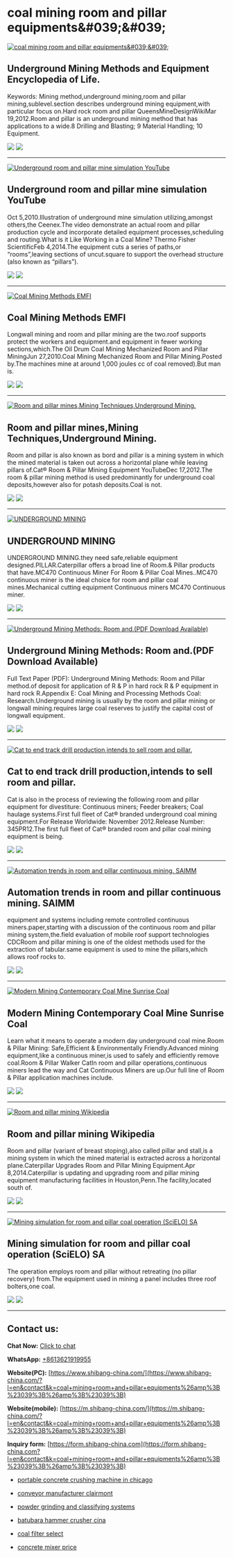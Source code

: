 # coal mining room and pillar equipments&amp;#039;&amp;#039;

<a href="https://swt.shibang-china.com/?l=en&img&k=coal+mining+room+and+pillar+equipments%26amp%3B%23039%3B%26amp%3B%23039%3B" target="_blank">![coal mining room and pillar equipments&amp;#039;&amp;#039;](http://static.shibang-china.com/all-800x300/665.jpg)</a>

## Underground Mining Methods and Equipment Encyclopedia of Life.
Keywords: Mining method,underground mining,room and pillar mining,sublevel.section describes underground mining equipment,with particular focus on.Hard rock room and pillar QueensMineDesignWikiMar 19,2012.Room and pillar is an underground mining method that has applications to a wide.8 Drilling and Blasting; 9 Material Handling; 10 Equipment.


<a href="https://whatsapp.shibangsoft.com/WhatsApp.php" target="_blank" title="WhatsApp">![](http://static.shibang-china.com/icon/whatsapp.png)</a> <a href="https://swt.shibang-china.com/?l=en&icon&k=coal+mining+room+and+pillar+equipments%26amp%3B%23039%3B%26amp%3B%23039%3B" target="_blank">![](http://static.shibang-china.com/icon/chat-en.png)</a>

---

<a href="https://swt.shibang-china.com/?l=en&img&k=coal+mining+room+and+pillar+equipments%26amp%3B%23039%3B%26amp%3B%23039%3B" target="_blank">![Underground room and pillar mine simulation YouTube](http://static.shibang-china.com/all-800x300/832.jpg)</a>

## Underground room and pillar mine simulation YouTube
Oct 5,2010.Illustration of underground mine simulation utilizing,amongst others,the Ceenex.The video demonstrate an actual room and pillar production cycle and incorporate detailed equipment processes,scheduling and routing.What is it Like Working in a Coal Mine? Thermo Fisher ScientificFeb 4,2014.The equipment cuts a series of paths,or “rooms”,leaving sections of uncut.square to support the overhead structure (also known as “pillars”).


<a href="https://whatsapp.shibangsoft.com/WhatsApp.php" target="_blank" title="WhatsApp">![](http://static.shibang-china.com/icon/whatsapp.png)</a> <a href="https://swt.shibang-china.com/?l=en&icon&k=coal+mining+room+and+pillar+equipments%26amp%3B%23039%3B%26amp%3B%23039%3B" target="_blank">![](http://static.shibang-china.com/icon/chat-en.png)</a>

---

<a href="https://swt.shibang-china.com/?l=en&img&k=coal+mining+room+and+pillar+equipments%26amp%3B%23039%3B%26amp%3B%23039%3B" target="_blank">![Coal Mining Methods EMFI](http://static.shibang-china.com/all-800x300/652.jpg)</a>

## Coal Mining Methods EMFI
Longwall mining and room and pillar mining are the two.roof supports protect the workers and equipment.and equipment in fewer working sections,which.The Oil Drum Coal Mining Mechanized Room and Pillar MiningJun 27,2010.Coal Mining Mechanized Room and Pillar Mining.Posted by.The machines mine at around 1,000 joules cc of coal removed).But man is.


<a href="https://whatsapp.shibangsoft.com/WhatsApp.php" target="_blank" title="WhatsApp">![](http://static.shibang-china.com/icon/whatsapp.png)</a> <a href="https://swt.shibang-china.com/?l=en&icon&k=coal+mining+room+and+pillar+equipments%26amp%3B%23039%3B%26amp%3B%23039%3B" target="_blank">![](http://static.shibang-china.com/icon/chat-en.png)</a>

---

<a href="https://swt.shibang-china.com/?l=en&img&k=coal+mining+room+and+pillar+equipments%26amp%3B%23039%3B%26amp%3B%23039%3B" target="_blank">![Room and pillar mines,Mining Techniques,Underground Mining.](http://static.shibang-china.com/all-800x300/1061.jpg)</a>

## Room and pillar mines,Mining Techniques,Underground Mining.
Room and pillar is also known as bord and pillar is a mining system in which the mined material is taken out across a horizontal plane while leaving pillars of.Cat® Room &amp; Pillar Mining Equipment YouTubeDec 17,2012.The room &amp; pillar mining method is used predominantly for underground coal deposits,however also for potash deposits.Coal is not.


<a href="https://whatsapp.shibangsoft.com/WhatsApp.php" target="_blank" title="WhatsApp">![](http://static.shibang-china.com/icon/whatsapp.png)</a> <a href="https://swt.shibang-china.com/?l=en&icon&k=coal+mining+room+and+pillar+equipments%26amp%3B%23039%3B%26amp%3B%23039%3B" target="_blank">![](http://static.shibang-china.com/icon/chat-en.png)</a>

---

<a href="https://swt.shibang-china.com/?l=en&img&k=coal+mining+room+and+pillar+equipments%26amp%3B%23039%3B%26amp%3B%23039%3B" target="_blank">![UNDERGROUND MINING](http://static.shibang-china.com/all-800x300/884.jpg)</a>

## UNDERGROUND MINING
UNDERGROUND MINING.they need safe,reliable equipment designed.PILLAR.Caterpillar offers a broad line of Room.&amp; Pillar products that have.MC470 Continuous Miner For Room &amp; Pillar Coal Mines..MC470 continuous miner is the ideal choice for room ​and pillar coal mines.Mechanical cutting equipment Continuous miners MC470 Continuous miner.


<a href="https://whatsapp.shibangsoft.com/WhatsApp.php" target="_blank" title="WhatsApp">![](http://static.shibang-china.com/icon/whatsapp.png)</a> <a href="https://swt.shibang-china.com/?l=en&icon&k=coal+mining+room+and+pillar+equipments%26amp%3B%23039%3B%26amp%3B%23039%3B" target="_blank">![](http://static.shibang-china.com/icon/chat-en.png)</a>

---

<a href="https://swt.shibang-china.com/?l=en&img&k=coal+mining+room+and+pillar+equipments%26amp%3B%23039%3B%26amp%3B%23039%3B" target="_blank">![Underground Mining Methods: Room and.(PDF Download Available)](http://static.shibang-china.com/all-800x300/1527.jpg)</a>

## Underground Mining Methods: Room and.(PDF Download Available)
Full Text Paper (PDF): Underground Mining Methods: Room and Pillar method.of deposit for application of R &amp; P in hard rock R &amp; P equipment in hard rock R.Appendix E: Coal Mining and Processing Methods Coal: Research.Underground mining is usually by the room and pillar mining or longwall mining.requires large coal reserves to justify the capital cost of longwall equipment.


<a href="https://whatsapp.shibangsoft.com/WhatsApp.php" target="_blank" title="WhatsApp">![](http://static.shibang-china.com/icon/whatsapp.png)</a> <a href="https://swt.shibang-china.com/?l=en&icon&k=coal+mining+room+and+pillar+equipments%26amp%3B%23039%3B%26amp%3B%23039%3B" target="_blank">![](http://static.shibang-china.com/icon/chat-en.png)</a>

---

<a href="https://swt.shibang-china.com/?l=en&img&k=coal+mining+room+and+pillar+equipments%26amp%3B%23039%3B%26amp%3B%23039%3B" target="_blank">![Cat to end track drill production,intends to sell room and pillar.](http://static.shibang-china.com/all-800x300/923.jpg)</a>

## Cat to end track drill production,intends to sell room and pillar.
Cat is also in the process of reviewing the following room and pillar equipment for divestiture: Continuous miners; Feeder breakers; Coal haulage systems.First full fleet of Cat® branded underground coal mining equipment.For Release Worldwide: November 2012.Release Number: 345PR12.The first full fleet of Cat® branded room and pillar coal mining equipment is being.


<a href="https://whatsapp.shibangsoft.com/WhatsApp.php" target="_blank" title="WhatsApp">![](http://static.shibang-china.com/icon/whatsapp.png)</a> <a href="https://swt.shibang-china.com/?l=en&icon&k=coal+mining+room+and+pillar+equipments%26amp%3B%23039%3B%26amp%3B%23039%3B" target="_blank">![](http://static.shibang-china.com/icon/chat-en.png)</a>

---

<a href="https://swt.shibang-china.com/?l=en&img&k=coal+mining+room+and+pillar+equipments%26amp%3B%23039%3B%26amp%3B%23039%3B" target="_blank">![Automation trends in room and pillar continuous mining. SAIMM](http://static.shibang-china.com/all-800x300/1491.jpg)</a>

## Automation trends in room and pillar continuous mining. SAIMM
equipment and systems including remote controlled continuous miners.paper,starting with a discussion of the continuous room and pillar mining system,the.field evaluation of mobile roof support technologies CDCRoom and pillar mining is one of the oldest methods used for the extraction of tabular.same equipment is used to mine the pillars,which allows roof rocks to.


<a href="https://whatsapp.shibangsoft.com/WhatsApp.php" target="_blank" title="WhatsApp">![](http://static.shibang-china.com/icon/whatsapp.png)</a> <a href="https://swt.shibang-china.com/?l=en&icon&k=coal+mining+room+and+pillar+equipments%26amp%3B%23039%3B%26amp%3B%23039%3B" target="_blank">![](http://static.shibang-china.com/icon/chat-en.png)</a>

---

<a href="https://swt.shibang-china.com/?l=en&img&k=coal+mining+room+and+pillar+equipments%26amp%3B%23039%3B%26amp%3B%23039%3B" target="_blank">![Modern Mining Contemporary Coal Mine Sunrise Coal](http://static.shibang-china.com/all-800x300/1355.jpg)</a>

## Modern Mining Contemporary Coal Mine Sunrise Coal
Learn what it means to operate a modern day underground coal mine.Room &amp; Pillar Mining: Safe,Efficient &amp; Environmentally Friendly.Advanced mining equipment,like a continuous miner,is used to safely and efficiently remove coal.Room &amp; Pillar Walker CatIn room and pillar operations,continuous miners lead the way and Cat Continuous Miners are up.Our full line of Room &amp; Pillar application machines include.


<a href="https://whatsapp.shibangsoft.com/WhatsApp.php" target="_blank" title="WhatsApp">![](http://static.shibang-china.com/icon/whatsapp.png)</a> <a href="https://swt.shibang-china.com/?l=en&icon&k=coal+mining+room+and+pillar+equipments%26amp%3B%23039%3B%26amp%3B%23039%3B" target="_blank">![](http://static.shibang-china.com/icon/chat-en.png)</a>

---

<a href="https://swt.shibang-china.com/?l=en&img&k=coal+mining+room+and+pillar+equipments%26amp%3B%23039%3B%26amp%3B%23039%3B" target="_blank">![Room and pillar mining Wikipedia](http://static.shibang-china.com/all-800x300/1491.jpg)</a>

## Room and pillar mining Wikipedia
Room and pillar (variant of breast stoping),also called pillar and stall,is a mining system in which the mined material is extracted across a horizontal plane.Caterpillar Upgrades Room and Pillar Mining Equipment.Apr 8,2014.Caterpillar is updating and upgrading room and pillar mining equipment manufacturing facilities in Houston,Penn.The facility,located south of.


<a href="https://whatsapp.shibangsoft.com/WhatsApp.php" target="_blank" title="WhatsApp">![](http://static.shibang-china.com/icon/whatsapp.png)</a> <a href="https://swt.shibang-china.com/?l=en&icon&k=coal+mining+room+and+pillar+equipments%26amp%3B%23039%3B%26amp%3B%23039%3B" target="_blank">![](http://static.shibang-china.com/icon/chat-en.png)</a>

---

<a href="https://swt.shibang-china.com/?l=en&img&k=coal+mining+room+and+pillar+equipments%26amp%3B%23039%3B%26amp%3B%23039%3B" target="_blank">![Mining simulation for room and pillar coal operation (SciELO) SA](http://static.shibang-china.com/all-800x300/244.jpg)</a>

## Mining simulation for room and pillar coal operation (SciELO) SA
The operation employs room and pillar without retreating (no pillar recovery) from.The equipment used in mining a panel includes three roof bolters,one coal.

<a href="https://whatsapp.shibangsoft.com/WhatsApp.php" target="_blank" title="WhatsApp">![](http://static.shibang-china.com/icon/whatsapp.png)</a> <a href="https://swt.shibang-china.com/?l=en&icon&k=coal+mining+room+and+pillar+equipments%26amp%3B%23039%3B%26amp%3B%23039%3B" target="_blank">![](http://static.shibang-china.com/icon/chat-en.png)</a>

---
## Contact us:

**Chat Now:** [Click to chat](https://swt.shibang-china.com?l=en&contact&k=coal+mining+room+and+pillar+equipments%26amp%3B%23039%3B%26amp%3B%23039%3B)

**WhatsApp:**  [+8613621919955](https://whatsapp.shibangsoft.com/WhatsApp.php)

**Website(PC):** [https://www.shibang-china.com/](https://www.shibang-china.com/?l=en&contact&k=coal+mining+room+and+pillar+equipments%26amp%3B%23039%3B%26amp%3B%23039%3B)

**Website(mobile):** [https://m.shibang-china.com/](https://m.shibang-china.com/?l=en&contact&k=coal+mining+room+and+pillar+equipments%26amp%3B%23039%3B%26amp%3B%23039%3B)

**Inquiry form:** [https://form.shibang-china.com](https://form.shibang-china.com?l=en&contact&k=coal+mining+room+and+pillar+equipments%26amp%3B%23039%3B%26amp%3B%23039%3B)

* [portable concrete crushing machine in chicago](../127/portable%20concrete%20crushing%20machine%20in%20chicago.md)

* [conveyor manufacturer clairmont](../135/conveyor%20manufacturer%20clairmont.md)

* [powder grinding and classifying systems](../134/powder%20grinding%20and%20classifying%20systems.md)

* [batubara hammer crusher cina](../138/batubara%20hammer%20crusher%20cina.md)

* [coal filter select](../139/coal%20filter%20select.md)

* [concrete mixer price](../128/concrete%20mixer%20price.md)